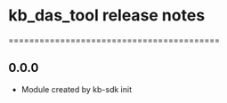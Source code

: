 # kb_das_tool release notes
=========================================

0.0.0
-----
* Module created by kb-sdk init
